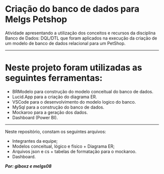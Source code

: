 # Criação do banco de dados para Melgs Petshop

Atividade apresentando a utilização dos conceitos e recursos da disciplina Banco de Dados: DQL/DTL que foram aplicados na execução da criação de um modelo de banco de dados relacional para um PetShop.

----

# Neste projeto foram utilizadas as seguintes ferramentas:
 - BRModelo para construção do modelo conceitual do banco de dados.
 - Lucid.App para a criação do diagrama ER.
 - VSCode para o desenvolvimento do modelo logico do banco.
 - MySql para a construção do banco de dados.
 - Mockaroo para a geração dos dados.
 - Dashboard (Power BI).
----

Neste repositório, constam os seguintes arquivos:
 - Integrantes da equipe; 
 - Modelos conceitual, lógico e físico + Diagrama ER;
 - Arquivos json e cs + tabelas de formatação para o mockaroo.
 - Dashboard.


***Por: giboxz e melgs08***
